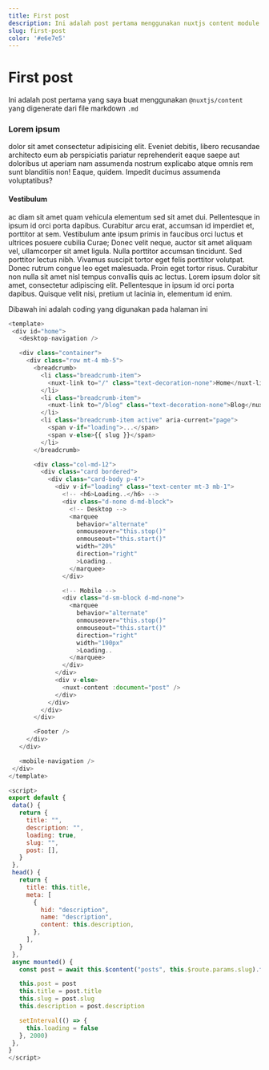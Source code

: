 ```yaml
---
title: First post
description: Ini adalah post pertama menggunakan nuxtjs content module.
slug: first-post
color: '#e6e7e5'
---
```


# First post

Ini adalah post pertama yang saya buat menggunakan `@nuxtjs/content` yang digenerate dari file markdown `.md`

### Lorem ipsum

dolor sit amet consectetur adipisicing elit. Eveniet debitis, libero recusandae architecto eum ab perspiciatis pariatur reprehenderit eaque saepe aut doloribus ut aperiam nam assumenda nostrum explicabo atque omnis rem sunt blanditiis non! Eaque, quidem. Impedit ducimus assumenda voluptatibus?

#### Vestibulum
 ac diam sit amet quam vehicula elementum sed sit amet dui. Pellentesque in ipsum id orci porta dapibus. Curabitur arcu erat, accumsan id imperdiet et, porttitor at sem. Vestibulum ante ipsum primis in faucibus orci luctus et ultrices posuere cubilia Curae; Donec velit neque, auctor sit amet aliquam vel, ullamcorper sit amet ligula. Nulla porttitor accumsan tincidunt. Sed porttitor lectus nibh. Vivamus suscipit tortor eget felis porttitor volutpat. Donec rutrum congue leo eget malesuada. Proin eget tortor risus. Curabitur non nulla sit amet nisl tempus convallis quis ac lectus. Lorem ipsum dolor sit amet, consectetur adipiscing elit. Pellentesque in ipsum id orci porta dapibus. Quisque velit nisi, pretium ut lacinia in, elementum id enim.

Dibawah ini adalah coding yang digunakan pada halaman ini

 ```js
 <template>
  <div id="home">
    <desktop-navigation />

    <div class="container">
      <div class="row mt-4 mb-5">
        <breadcrumb>
          <li class="breadcrumb-item">
            <nuxt-link to="/" class="text-decoration-none">Home</nuxt-link>
          </li>
          <li class="breadcrumb-item">
            <nuxt-link to="/blog" class="text-decoration-none">Blog</nuxt-link>
          </li>
          <li class="breadcrumb-item active" aria-current="page">
            <span v-if="loading">...</span>
            <span v-else>{{ slug }}</span>
          </li>
        </breadcrumb>

        <div class="col-md-12">
          <div class="card bordered">
            <div class="card-body p-4">
              <div v-if="loading" class="text-center mt-3 mb-1">
                <!-- <h6>Loading..</h6> -->
                <div class="d-none d-md-block">
                  <!-- Desktop -->
                  <marquee
                    behavior="alternate"
                    onmouseover="this.stop()"
                    onmouseout="this.start()"
                    width="20%"
                    direction="right"
                    >Loading..
                  </marquee>
                </div>

                <!-- Mobile -->
                <div class="d-sm-block d-md-none">
                  <marquee
                    behavior="alternate"
                    onmouseover="this.stop()"
                    onmouseout="this.start()"
                    direction="right"
                    width="190px"
                    >Loading..
                  </marquee>
                </div>
              </div>
              <div v-else>
                <nuxt-content :document="post" />
              </div>
            </div>
          </div>
        </div>

        <Footer />
      </div>
    </div>

    <mobile-navigation />
  </div>
</template>

<script>
export default {
  data() {
    return {
      title: "",
      description: "",
      loading: true,
      slug: "",
      post: [],
    }
  },
  head() {
    return {
      title: this.title,
      meta: [
        {
          hid: "description",
          name: "description",
          content: this.description,
        },
      ],
    }
  },
  async mounted() {
    const post = await this.$content("posts", this.$route.params.slug).fetch()

    this.post = post
    this.title = post.title
    this.slug = post.slug
    this.description = post.description

    setInterval(() => {
      this.loading = false
    }, 2000)
  },
}
</script>

 ```
